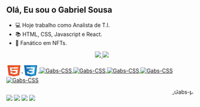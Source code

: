 ## Olá, Eu sou o Gabriel Sousa

- 💻 Hoje trabalho como Analista de T.I.
- 📚 HTML, CSS, Javascript e React.
- 🎨 Fanático em NFTs.

<div align="center">
  <a href="https://github.com/gabrelo">
  <img height="180em" src="https://github-readme-stats.vercel.app/api?username=gabrelo&show_icons=true&theme=gruvbox&include_all_commits=true&count_private=true"/>
  <img height="180em" src="https://github-readme-stats.vercel.app/api/top-langs/?username=gabrelo&layout=compact&langs_count=7&theme=gruvbox"/>
</div>
  
  <div style="display: inline_block"><br>
  <img align="center" alt="Gabs-HTML" height="30" width="40" src="https://raw.githubusercontent.com/devicons/devicon/master/icons/html5/html5-original.svg">
  <img align="center" alt="Gabs-CSS" height="30" width="40" src="https://raw.githubusercontent.com/devicons/devicon/master/icons/css3/css3-original.svg">
  <img align="center" alt="Gabs-CSS" height="30" width="40" src="https://cdn.jsdelivr.net/gh/devicons/devicon/icons/javascript/javascript-original.svg" />
  <img align="center" alt="Gabs-CSS" height="30" width="40" src="https://cdn.jsdelivr.net/gh/devicons/devicon/icons/typescript/typescript-original.svg" />
  <img align="center" alt="Gabs-CSS" height="30" width="40"src="https://cdn.jsdelivr.net/gh/devicons/devicon/icons/photoshop/photoshop-plain.svg" />
   <img align="center" alt="Gabs-CSS" height="30" width="40" src="https://cdn.jsdelivr.net/gh/devicons/devicon/icons/figma/figma-original.svg" />
   <img align="center" alt="Gabs-CSS" height="30" width="40" src="https://cdn.jsdelivr.net/gh/devicons/devicon/icons/react/react-original.svg" />

  <img align="right" alt="Gabs-pic" height="150" style="border-radius:50px;" img src="https://thumbs2.imgbox.com/e2/f5/cijy0xDn_t.png" alt="image host"/></a>
</div>
  
  ##
 
<div> 
  <a href = "mailto:gabriel10moines@gmail.com"><img src="https://img.shields.io/badge/-Gmail-%23333?style=for-the-badge&logo=gmail&logoColor=white" target="_blank"></a>
  <a href="https://www.linkedin.com/in/https://www.linkedin.com/in/gabriel-sousa-633574204/" target="_blank"><img src="https://img.shields.io/badge/-LinkedIn-%230077B5?style=for-the-badge&logo=linkedin&logoColor=white" target="_blank"></a>
  <a href="https://instagram.com/gabs.eth" target="_blank"><img src="https://img.shields.io/badge/-Instagram-%23E4405F?style=for-the-badge&logo=instagram&logoColor=white" target="_blank"></a>
 <a href="gabs.eth#4370" target="_blank"><img src="https://img.shields.io/badge/Discord-7289DA?style=for-the-badge&logo=discord&logoColor=white" target="_blank"></a> 
  
 
 
</div>
